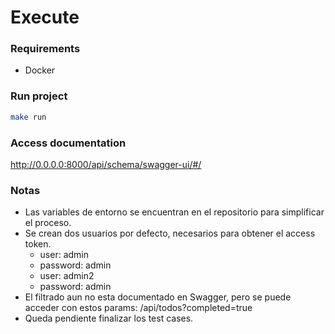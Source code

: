 # Execute
### Requirements
- Docker

### Run project
```bash
make run
```
### Access documentation
http://0.0.0.0:8000/api/schema/swagger-ui/#/



### Notas 
- Las variables de entorno se encuentran en el repositorio para simplificar el proceso.
- Se crean dos usuarios por defecto, necesarios para obtener el access token.
  - user: admin
  - password: admin
  - user: admin2
  - password: admin
- El filtrado aun no esta documentado en Swagger, pero se puede acceder con estos params: /api/todos?completed=true
- Queda pendiente finalizar los test cases.
